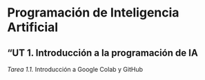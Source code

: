 # Programación de Inteligencia Artificial
## “UT 1. Introducción a la programación de IA
_Tarea 1.1._ Introducción a Google Colab y GitHub

